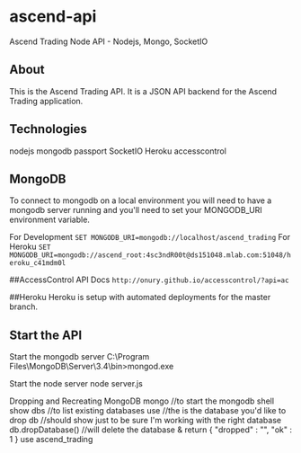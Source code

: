 # ascend-api
Ascend Trading Node API - Nodejs, Mongo, SocketIO

## About
This is the Ascend Trading API. It is a JSON API backend for the Ascend Trading application.

## Technologies
nodejs
mongodb
passport
SocketIO
Heroku
accesscontrol

## MongoDB
To connect to mongodb on a local environment you will need to have a mongodb server running and you'll
need to set your MONGODB_URI environment variable.

For Development
```SET MONGODB_URI=mongodb://localhost/ascend_trading```
For Heroku
```SET MONGODB_URI=mongodb://ascend_root:4sc3ndR00t@ds151048.mlab.com:51048/heroku_c41mdm0l```

##AccessControl API Docs
```http://onury.github.io/accesscontrol/?api=ac```

##Heroku
Heroku is setup with automated deployments for the master branch.


## Start the API
Start the mongodb server
C:\Program Files\MongoDB\Server\3.4\bin>mongod.exe

Start the node server
node server.js

Dropping and Recreating MongoDB
mongo //to start the mongodb shell
show dbs //to list existing databases
use <dbname> //the <dbname> is the database you'd like to drop
db //should show <dbname> just to be sure I'm working with the right database
db.dropDatabase() //will delete the database & return { "dropped" : "<dbname>", "ok" : 1 }
use ascend_trading
